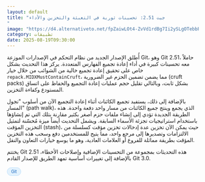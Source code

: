 ```yaml
---
layout: default
title: "جيت 2.51: تحسينات ثورية في التعبئة والتخزين والأداء
"
image: "https://d4.alternativeto.net/fpZaiwLOt4-ZvVd1rdBg7Ii2ySLgOTebbP1clxgN-ww/rs:fill:1520:760:0/g:ce:0:0/YWJzOi8vZGlzdC9jb250ZW50LzE3NTU1NDcyMDM0NTUucG5n.png"
category: تطبيقات
date: 2025-08-19T09:30:00
---
```


أُطلق الإصدار الجديد من نظام التحكم في الإصدارات الموزعة Git، وهو Git 2.51، حاملاً معه تحسينات كبيرة في أداء إعادة تجميع الفهارس المتعددة. يركز هذا التحديث بشكل خاص على تحقيق إعادة تجميع خالية من الشوائب من خلال خيار `repack.MIDXMustContainCruft`، مما يضمن تضمين الحزم غير الضرورية (cruft packs) بشكل ثابت، وبالتالي تقليل حجم عمليات إعادة التجميع والحفاظ على اتساق المستودع وكفاءة التخزين.

بالإضافة إلى ذلك، يستفيد تجميع الكائنات أثناء إعادة التجميع الآن من أسلوب "تجول المسار" (path walk)، الذي يجمع وينتج جميع الكائنات من مسار واحد دفعة واحدة. هذه الطريقة الجديدة تؤدي إلى إنشاء ملفات حزم أصغر بكثير مقارنة بتلك التي تم إنشاؤها باستخدام استراتيجيات تجزئة الأسماء السابقة. ويشمل التحديث أيضاً ميزة مُحسّنة لتمثيل التخزين المؤقت (stash)، حيث يمكن الآن تخزين عدة إدخالات تخزين مؤقت كسلسلة من الالتزامات وتصديرها إلى مرجع واحد، مما يتيح للمستخدمين دفع وسحب هذه التخزين المؤقت بطريقة مماثلة للفروع أو العلامات العادية، وهو ما يوسع خيارات التعاون والنقل.

يختتم Git 2.51 هذه التحديثات بمجموعة من التحسينات الإضافية وإصلاحات الأخطاء، بالإضافة إلى تغييرات أساسية تمهد الطريق للإصدار القادم Git 3.0.

<div style="margin-top:2px; margin-bottom:2px;"><a href="https://bidjadraft.github.io/?query=Git" style="background:#e3f2fd; color:#1565c0; font-size:80%; border-radius:12px; padding:3px 10px; margin:2px 4px 2px 0; display:inline-block; border:1px solid #bbdefb; text-decoration:none;">Git</a></div><br><br>
